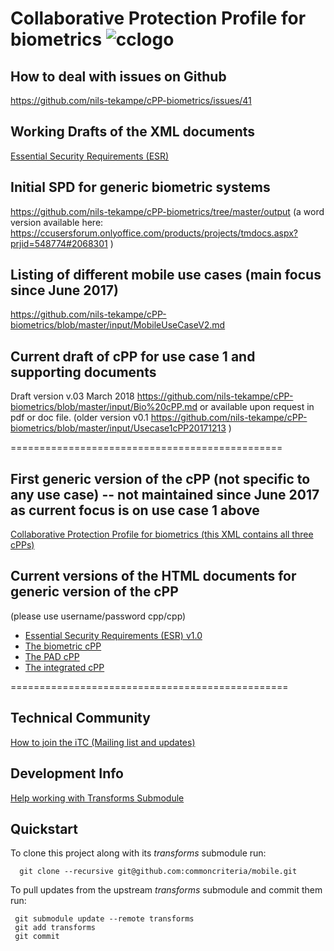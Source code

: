 Collaborative Protection Profile for biometrics ![cclogo](https://github.com/nils-tekampe/cPP-biometrics/blob/master/output/images/cclogo.png "cPP development")
============================================== 
## How to deal with issues on Github
https://github.com/nils-tekampe/cPP-biometrics/issues/41 

## Working Drafts of the XML documents
[Essential Security Requirements (ESR)](output/ESR.html)

## Initial SPD for generic biometric systems
https://github.com/nils-tekampe/cPP-biometrics/tree/master/output (a word version available here: https://ccusersforum.onlyoffice.com/products/projects/tmdocs.aspx?prjid=548774#2068301 )

## Listing of different mobile use cases (main focus since June 2017)
https://github.com/nils-tekampe/cPP-biometrics/blob/master/input/MobileUseCaseV2.md

## Current draft of cPP for use case 1 and supporting documents
Draft version v.03 March 2018 https://github.com/nils-tekampe/cPP-biometrics/blob/master/input/Bio%20cPP.md or available upon request in pdf or doc file. 
(older version v0.1 https://github.com/nils-tekampe/cPP-biometrics/blob/master/input/Usecase1cPP20171213 )

===============================================

## First generic version of the cPP (not specific to any use case) -- not maintained since June 2017 as current focus is on use case 1 above
[Collaborative Protection Profile for biometrics (this XML contains all three cPPs) ](https://github.com/nils-tekampe/cPP-biometrics/blob/master/input/biometricCPP.xml)
## Current versions of the HTML documents for generic version of the cPP
(please use username/password cpp/cpp)

- [Essential Security Requirements (ESR) v1.0](http://cpp.konfidas.de/output/ESR.html)
- [The biometric cPP](http://cpp.konfidas.de/output/biometricCPP_BIO.html)
- [The PAD cPP](http://cpp.konfidas.de/output/biometricCPP_PAD.html)
- [The integrated cPP](http://cpp.konfidas.de/output/biometricCPP_INT.html)

================================================

## Technical Community
[How to join the iTC (Mailing list and updates)](
tbd)

## Development Info
[Help working with Transforms Submodule](https://github.com/commoncriteria/transforms/wiki/Working-with-Transforms-as-a-Submodule)

## Quickstart
To clone this project along with its _transforms_ submodule run:

````
  git clone --recursive git@github.com:commoncriteria/mobile.git
````
To pull updates from the upstream _transforms_ submodule and commit them run:
````
 git submodule update --remote transforms
 git add transforms
 git commit
````
